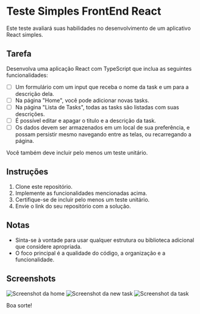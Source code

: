 # Teste Simples FrontEnd React

Este teste avaliará suas habilidades no desenvolvimento de um aplicativo React simples.

## Tarefa

Desenvolva uma aplicação React com TypeScript que inclua as seguintes funcionalidades:

- [ ] Um formulário com um input que receba o nome da task e um para a descrição dela.
- [ ] Na página "Home", você pode adicionar novas tasks.
- [ ] Na página "Lista de Tasks", todas as tasks são listadas com suas descrições.
- [ ] É possível editar e apagar o titulo e a descrição da task.
- [ ] Os dados devem ser armazenados em um local de sua preferência, e possam persistir mesmo navegando entre as telas, ou recarregando a página.

Você também deve incluir pelo menos um teste unitário.

## Instruções

1. Clone este repositório.
2. Implemente as funcionalidades mencionadas acima.
3. Certifique-se de incluir pelo menos um teste unitário.
4. Envie o link do seu repositório com a solução.

## Notas

- Sinta-se à vontade para usar qualquer estrutura ou biblioteca adicional que considere apropriada.
- O foco principal é a qualidade do código, a organização e a funcionalidade.

## Screenshots

![Screenshot da home](https://github.com/bivarz-zup/Frontend/blob/main/public/welcome.png)
![Screenshot da new task](https://github.com/bivarz-zup/Frontend/blob/main/public/new-task.png)
![Screenshot da task](https://github.com/bivarz-zup/Frontend/blob/main/public/task.png)

Boa sorte!
